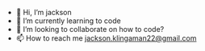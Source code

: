 - 👋 Hi, I’m jackson
- 🌱 I’m currently learning to code
- 💞️ I’m looking to collaborate on how to code?
- 📫 How to reach me jackson.klingaman22@gmail.com

